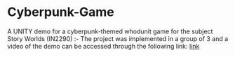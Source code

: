 # Cyberpunk-Game
A UNITY demo for a cyberpunk-themed whodunit game for the subject Story Worlds (IN2290)
:-
The project was implemented in a group of 3 and a video of the demo can be accessed through the following link:
[link](https://drive.google.com/file/d/1LQ2VGAHWS-5TyHuozdPtC7K4NDIowsW6/view?usp=sharing)
